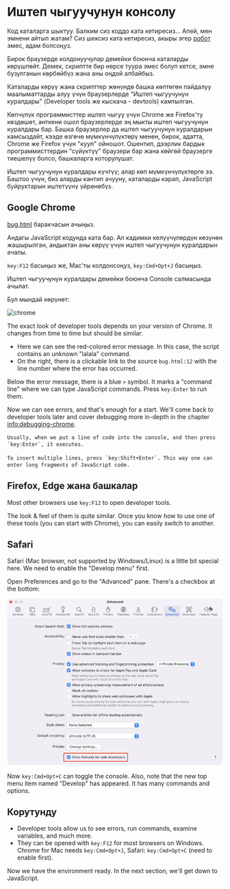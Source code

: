 # Иштеп чыгуучунун консолу

Код каталарга шыктуу. Балким сиз коддо ката кетиресиз... Апей, мен эмнени айтып жатам? Сиз *шексиз* ката кетиресиз, акыры эгер [робот](https://en.wikipedia.org/wiki/Bender_(Futurama)) эмес, адам болсоңуз.

Бирок браузерде колдонуучулар демейки боюнча каталарды көрүшпөйт. Демек, скриптте бир нерсе туура эмес болуп кетсе, эмне бузулганын көрбөйбүз жана аны оңдой албайбыз.

Каталарды көрүү жана скрипттер жөнүндө башка көптөгөн пайдалуу маалыматтарды алуу үчүн браузерлерде "Иштеп чыгуучунун куралдары" (Developer tools же кыскача - devtools) камтылган.

Көпчүлүк программисттер иштеп чыгуу үчүн Chrome же Firefox'ту көздөшөт, анткени ошол браузерлерде эң мыкты иштеп чыгуучунун куралдары бар. Башка браузерлер да иштеп чыгуучунун куралдарын камсыздайт, кээде өзгөчө мүмкүнчүлүктөрү менен, бирок, адатта, Chrome же Firefox үчүн "кууп" ойношот. Ошентип, дээрлик бардык программисттердин "сүйүктүү" браузери бар жана көйгөй браузерге тиешелүү болсо, башкаларга которулушат.

Иштеп чыгуучунун куралдары күчтүү; алар көп мүмкүнчүлүктөргө ээ. Баштоо үчүн, биз аларды кантип ачууну, каталарды карап, JavaScript буйруктарын иштетүүнү үйрөнөбүз.

## Google Chrome

[bug.html](bug.html) баракчасын ачыңыз.

Андагы JavaScript кодунда ката бар. Ал кадимки келүүчүлөрдүн көзүнөн жашырылган, андыктан аны көрүү үчүн иштеп чыгуучунун куралдарын ачалы.

`key:F12` басыңыз же, Mac'ты колдонсоңуз, `key:Cmd+Opt+J` басыңыз.

Иштеп чыгуучунун куралдары демейки боюнча Console салмасында ачылат.

Бул мындай көрүнөт:

![chrome](chrome.png)

The exact look of developer tools depends on your version of Chrome. It changes from time to time but should be similar.

- Here we can see the red-colored error message. In this case, the script contains an unknown "lalala" command.
- On the right, there is a clickable link to the source `bug.html:12` with the line number where the error has occurred.

Below the error message, there is a blue `>` symbol. It marks a "command line" where we can type JavaScript commands. Press `key:Enter` to run them.

Now we can see errors, and that's enough for a start. We'll come back to developer tools later and cover debugging more in-depth in the chapter <info:debugging-chrome>.

```smart header="Multi-line input"
Usually, when we put a line of code into the console, and then press `key:Enter`, it executes.

To insert multiple lines, press `key:Shift+Enter`. This way one can enter long fragments of JavaScript code.
```

## Firefox, Edge жана башкалар

Most other browsers use `key:F12` to open developer tools.

The look & feel of them is quite similar. Once you know how to use one of these tools (you can start with Chrome), you can easily switch to another.

## Safari

Safari (Mac browser, not supported by Windows/Linux) is a little bit special here. We need to enable the "Develop menu" first.

Open Preferences and go to the "Advanced" pane. There's a checkbox at the bottom:

![safari](safari.png)

Now `key:Cmd+Opt+C` can toggle the console. Also, note that the new top menu item named "Develop" has appeared. It has many commands and options.

## Корутунду

- Developer tools allow us to see errors, run commands, examine variables, and much more.
- They can be opened with `key:F12` for most browsers on Windows. Chrome for Mac needs `key:Cmd+Opt+J`, Safari: `key:Cmd+Opt+C` (need to enable first).

Now we have the environment ready. In the next section, we'll get down to JavaScript.
